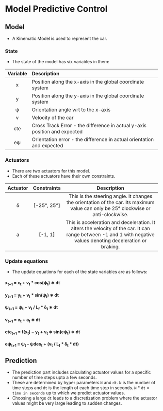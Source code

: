 # Model Predictive Control

## Model
- A Kinematic Model is used to represent the car.

### State
- The state of the model has six variables in them:

| Variable | Description                                                               |
|:--------:|:--------------------------------------------------------------------------|
|   x      | Position along the x-axis in the global coordinate system                 |
|   y      | Position along the y-axis in the global coordinate system                 |
|   ψ      | Orientation angle wrt to the x-axis                                       |
|   v      | Velocity of the car                                                       |
|   cte    | Cross Track Error - the difference in actual y-axis position and expected |
|   eψ     | Orientation error - the difference in actual orientation and expected     |

### Actuators
- There are two actuators for this model.
- Each of these actuators have their own constraints.

| Actuator | Constraints | Description                                                    |
|:--------:|:-----------:|:--------------------------------------------------------------:|
|   δ      | [-25°, 25°] | This is the steering angle. It changes the orientation of the car. Its maximum value can only be 25° clockwise or anti-clockwise.|
|   a      | [-1, 1]     | This is acceleration and deceleration. It alters the velocity of the car. It can range between -1 and 1 with negative values denoting deceleration or braking. |

### Update equations
- The update equations for each of the state variables are as follows:

#### x<sub>t+1</sub> = x<sub>t</sub> + v<sub>t</sub> * cos(ψ<sub>t</sub>) ∗ dt
#### y<sub>t+1</sub> = y<sub>t</sub> + v<sub>t</sub> * sin(ψ<sub>t</sub>) ∗ dt
#### ψ<sub>t+1</sub> = ψ<sub>t</sub> + v<sub>t</sub> / L<sub>f</sub> * δ<sub>t</sub> ∗ dt
#### v<sub>t+1</sub> = v<sub>t</sub> + a<sub>t</sub> ∗ dt
#### cte<sub>t+1</sub> = f(x<sub>t</sub>) − y<sub>t</sub> + v<sub>t</sub> ∗ sin(eψ<sub>t</sub>) ∗ dt
#### eψ<sub>t+1</sub> = ψ<sub>t</sub> - ψdes<sub>t</sub> + (v<sub>t</sub> /  L<sub>f</sub>  *  δ<sub>t</sub> * dt)


## Prediction
- The prediction part includes calculating actuator values for a specific number of time steps upto a few seconds.
- These are determined by hyper parameters `N` and `dt`. `N` is the number of time steps and `dt` is the length of each time step in seconds. `N` * `dt` = `time in seconds` up to which we predict actuator values.
- Choosing a large `dt` leads to a discretization problem where the actuator values might be very large leading to sudden changes.
